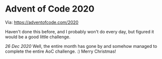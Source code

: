 # Advent of Code 2020

Via: https://adventofcode.com/2020

Haven't done this before, and I probably won't do every day, but figured it would be a good little challenge.

*26 Dec 2020*
Well, the entire month has gone by and somehow managed to complete the entire AoC challenge. :)
Merry Christmas!

